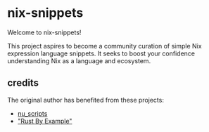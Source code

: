 # nix-snippets

Welcome to nix-snippets!

This project aspires to become a community curation of simple Nix expression language snippets.
It seeks to boost your confidence understanding Nix as a language and ecosystem.

## credits

The original author has benefited from these projects:
- [nu_scripts](https://github.com/nushell/nu_scripts)
- ["Rust By Example"](https://github.com/rust-lang/rust-by-example)
